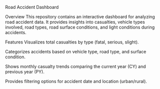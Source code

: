 Road Accident Dashboard

Overview
This repository contains an interactive dashboard for analyzing road accident data. It provides insights into casualties, vehicle types involved, road types, road surface conditions, and light conditions during accidents.

Features
Visualizes total casualties by type (fatal, serious, slight).

Categorizes accidents based on vehicle type, road type, and surface condition.

Shows monthly casualty trends comparing the current year (CY) and previous year (PY).

Provides filtering options for accident date and location (urban/rural).
